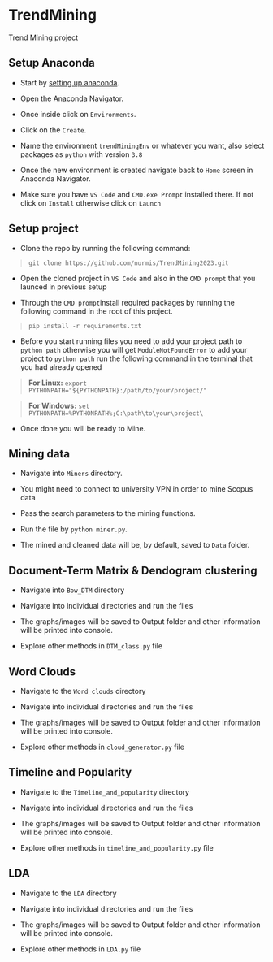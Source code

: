
# TrendMining

  

Trend Mining project

  

## Setup Anaconda

  

- Start by [setting up anaconda](https://www.anaconda.com/products/distribution).

- Open the Anaconda Navigator.

- Once inside click on `Environments`.

- Click on the `Create`.

- Name the environment `trendMiningEnv` or whatever you want, also select packages as `python` with version `3.8`

- Once the new environment is created navigate back to `Home` screen in Anaconda Navigator.

- Make sure you have `VS Code` and `CMD.exe Prompt` installed there. If not click on `Install` otherwise click on `Launch`

  

## Setup project

- Clone the repo by running the following command:

>  `git clone https://github.com/nurmis/TrendMining2023.git`

- Open the cloned project in `VS Code` and also in the `CMD prompt` that you launced in previous setup

- Through the `CMD prompt`install required packages by running the following command in the root of this project.

>  `pip install -r requirements.txt`

- Before you start running files you need to add your project path to `python path` otherwise you will get `ModuleNotFoundError` to add your project to `python path` run the following command in the terminal that you had already opened

>**For Linux:** `export PYTHONPATH="${PYTHONPATH}:/path/to/your/project/"`
  
>**For Windows:** `set PYTHONPATH=%PYTHONPATH%;C:\path\to\your\project\`

- Once done you will be ready to Mine.

  

## Mining data

  

- Navigate into `Miners` directory.

-  You might need to connect to university VPN in order to mine Scopus data

- Pass the search parameters to the mining functions.

- Run the file by `python miner.py`.

- The mined and cleaned data will be, by default, saved to `Data` folder.

  

## Document-Term Matrix & Dendogram clustering

  

- Navigate into `Bow_DTM` directory

- Navigate into individual directories and run the files

- The graphs/images will be saved to Output folder and other information will be printed into console.

- Explore other methods in `DTM_class.py` file

  

## Word Clouds

- Navigate to the `Word_clouds` directory

- Navigate into individual directories and run the files

- The graphs/images will be saved to Output folder and other information will be printed into console.

- Explore other methods in `cloud_generator.py` file

  

## Timeline and Popularity

- Navigate to the `Timeline_and_popularity` directory

- Navigate into individual directories and run the files

- The graphs/images will be saved to Output folder and other information will be printed into console.

- Explore other methods in `timeline_and_popularity.py` file

  

## LDA

- Navigate to the `LDA` directory

- Navigate into individual directories and run the files

- The graphs/images will be saved to Output folder and other information will be printed into console.

- Explore other methods in `LDA.py` file

